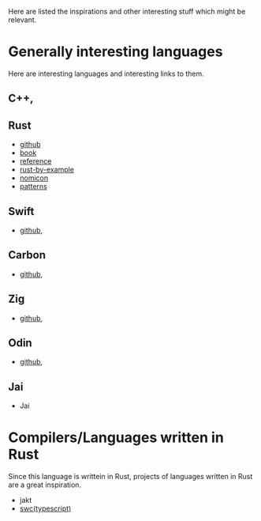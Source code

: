 Here are listed the inspirations and other interesting stuff which might be relevant.

# Generally interesting languages

Here are interesting languages and interesting links to them.

## C++, 
## Rust
- [github](https://github.com/rust-lang/rust)
- [book](https://doc.rust-lang.org/book/title-page.html)
- [reference](https://doc.rust-lang.org/reference/introduction.html)
- [rust-by-example](https://doc.rust-lang.org/rust-by-example/index.html)
- [nomicon](https://doc.rust-lang.org/nomicon/intro.html)
- [patterns](https://github.com/rust-unofficial/patterns)
## Swift
- [github](https://github.com/apple/swift),
## Carbon 
- [github](https://github.com/carbon-language/carbon-lang),
## Zig
- [github](https://github.com/ziglang/zig), 
## Odin
- [github](https://github.com/odin-lang/Odin),
## Jai
- Jai

# Compilers/Languages written in Rust
Since this language is writtein in Rust, projects of languages written in Rust are a great inspiration.

- jakt
- [swc(typescript)](https://github.com/alilleybrinker/langs-in-rust)